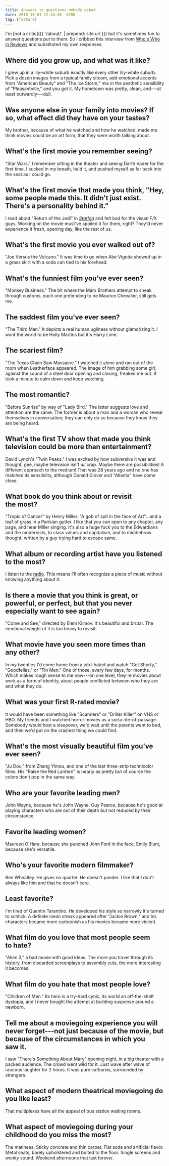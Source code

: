```yaml
---
title: Answers to questions nobody asked
date: 2018-10-01 12:34:56 -0700
tag: [feature]
---
```

I'm [not a critic]({{ '/about/' | prepend: site.url }}) but it's sometimes fun to answer questions put to them. So I cribbed this interview from [Who's Who in Reviews](https://www.rogerebert.com/chazs-blog/whos-who-in-reviews-table-of-contents) and substituted my own responses.

## Where did you grow up, and what was it&nbsp;like?
I grew up in a lily-white suburb exactly like every other lily-white suburb. Pick a dozen images from a typical family sitcom, add emotional accents from "American Beauty" and "The Ice Storm," mix in the aesthetic sensibility of "Pleasantville," and you got it. My hometown was pretty, clean, and---at least outwardly---dull.

## Was anyone else in your family into movies? If so, what effect did they have on your&nbsp;tastes?
My brother, because of what he watched and how he watched, made me think movies could be an art form, that they were worth talking about.

## What's the first movie you remember&nbsp;seeing?
"Star Wars." I remember sitting in the theater and seeing Darth Vader for the first time. I sucked in my breath, held it, and pushed myself as far back into the seat as I could go.

## What's the first movie that made you think, "Hey, some people made this. It didn't just exist. There's a personality behind&nbsp;it."
I read about "Return of the Jedi" in [_Starlog_](https://archive.org/details/starlog_magazine-080?q=return+of+the+jedi) and felt bad for the visual F/X guys. Working on the movie must've spoiled it for them, right? They'd never experience it fresh, opening day, like the rest of us.

## What's the first movie you ever walked out&nbsp;of?
"Joe Versus the Volcano." It was time to go when Abe Vigoda showed up in a grass skirt with a soda can tied to his forehead.

## What's the funniest film you've ever&nbsp;seen?
"Monkey Business." The bit where the Marx Brothers attempt to sneak through customs, each one pretending to be Maurice Chevalier, still gets me.

## The saddest film you've ever&nbsp;seen?
"The Third Man." It depicts a real human ugliness without glamorizing it. I want the world to be Holly Martins but it's Harry Lime.

## The scariest film?
"The Texas Chain Saw Massacre." I watched it alone and ran out of the room when Leatherface appeared. The image of him grabbing some girl, against the sound of a steel door opening and closing, freaked me out. It took a minute to calm down and keep watching.

## The most romantic?
"Before Sunrise" by way of "Lady Bird." The latter suggests love and attention are the same. The former is about a man and a woman who reveal themselves in conversation; they can only do so because they know they are being heard.

## What's the first TV show that made you think television could be more than&nbsp;entertainment?
David Lynch's "Twin Peaks." I was excited by how subversive it was and thought, gee, maybe television isn't _all_ crap. Maybe there are possibilities! A different approach to the medium! That was 28 years ago and no one has matched its sensibility, although Donald Glover and "Atlanta" have come close.

## What book do you think about or revisit the&nbsp;most?
"Tropic of Cancer" by Henry Miller. "A gob of spit in the face of Art"...and a leaf of grass in a Parisian gutter. I like that you can open to any chapter, any page, and hear Miller singing. It's also a huge fuck you to the Edwardians and the modernists, to class values and capitalism, and to middlebrow thought, written by a guy trying hard to escape same.

## What album or recording artist have you listened to the&nbsp;most?
I listen to the [radio](http://radio.garden/). This means I'll often recognize a piece of music without knowing anything about it.

## Is there a movie that you think is great, or powerful, or perfect, but that you never especially want to see&nbsp;again?
"Come and See," directed by Elem Klimov. It's beautiful and brutal. The emotional weight of it is too heavy to revisit.

## What movie have you seen more times than any&nbsp;other?
In my twenties I'd come home from a job I hated and watch "Get Shorty," "Goodfellas," or "Tin Men." One of those, every few days, for months. Which makes rough sense to me now---on one level, they're movies about work as a form of identity, about people conflicted between who they are and what they&nbsp;do.

## What was your first R-rated movie?
It would have been something like "Scanners" or "Driller Killer" on VHS or HBO. My friends and I watched horror movies as a sorta rite-of-passage. Somebody would host a sleepover, we'd wait until the parents went to bed, and then we'd put on the craziest thing we could find.

## What's the most visually beautiful film you've ever&nbsp;seen?
"Ju Dou," from Zhang Yimou, and one of the last three-strip technicolor films. His "Raise the Red Lantern" is nearly as pretty but of course the colors don't pop in the same way.

## Who are your favorite leading&nbsp;men?
John Wayne, because he's John Wayne. Guy Pearce, because he's good at playing characters who are out of their depth but not reduced by their circumstance.

## Favorite leading women?
Maureen O'Hara, because she punched John Ford in the face. Emily Blunt, because she's versatile.  

## Who's your favorite modern&nbsp;filmmaker?
Ben Wheatley. He gives no quarter. He doesn't pander. I like that I don't always like him and that he doesn't care.

## Least favorite?
I'm tired of Quentin Tarantino. He developed his style so narrowly it's turned to schtick. A definite mean streak appeared after "Jackie Brown," and his characters became more cartoonish as his movies became more violent.

## What film do you love that most people seem to&nbsp;hate?
"Alien 3," a bad movie with good ideas. The more you travel through its history, from discarded screenplays to assembly cuts, the more interesting it becomes.

## What film do you hate that most people&nbsp;love?
"Children of Men." Its hero is a try-hard cynic, its world an off-the-shelf dystopia, and I never bought the attempt at building suspense around a newborn.

## Tell me about a moviegoing experience you will never forget---not just because of the movie, but because of the circumstances in which you saw&nbsp;it.
I saw "There's Something About Mary" opening night, in a big theater with a packed audience. The crowd went wild for it. Just wave after wave of raucous laughter for 2 hours. It was pure catharsis, surrounded by strangers.

## What aspect of modern theatrical moviegoing do you like&nbsp;least?
That multiplexes have all the appeal of bus station waiting rooms.

## What aspect of moviegoing during your childhood do you miss the&nbsp;most?
The matinees. Sticky concrete and thin carpet. Flat soda and artificial flavor. Metal seats, barely upholstered and bolted to the floor. Single screens and wonky sound. Weekend afternoons that last forever.
